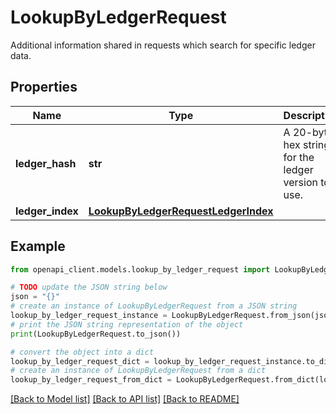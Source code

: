 # LookupByLedgerRequest

Additional information shared in requests which search for specific ledger data.

## Properties

Name | Type | Description | Notes
------------ | ------------- | ------------- | -------------
**ledger_hash** | **str** | A 20-byte hex string for the ledger version to use. | [optional] 
**ledger_index** | [**LookupByLedgerRequestLedgerIndex**](LookupByLedgerRequestLedgerIndex.md) |  | [optional] 

## Example

```python
from openapi_client.models.lookup_by_ledger_request import LookupByLedgerRequest

# TODO update the JSON string below
json = "{}"
# create an instance of LookupByLedgerRequest from a JSON string
lookup_by_ledger_request_instance = LookupByLedgerRequest.from_json(json)
# print the JSON string representation of the object
print(LookupByLedgerRequest.to_json())

# convert the object into a dict
lookup_by_ledger_request_dict = lookup_by_ledger_request_instance.to_dict()
# create an instance of LookupByLedgerRequest from a dict
lookup_by_ledger_request_from_dict = LookupByLedgerRequest.from_dict(lookup_by_ledger_request_dict)
```
[[Back to Model list]](../README.md#documentation-for-models) [[Back to API list]](../README.md#documentation-for-api-endpoints) [[Back to README]](../README.md)


